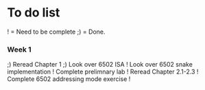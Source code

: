 # To do list

! = Need to be complete 
;) = Done.

### Week 1 
;) Reread Chapter 1
;) Look over 6502 ISA
! Look over 6502 snake implementation
! Complete prelimnary lab
! Reread Chapter 2.1-2.3 
! Complete 6502 addressing mode exercise 
!
